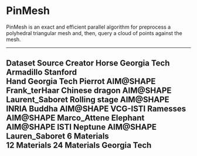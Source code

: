 # PinMesh
PinMesh is an exact and efficient parallel algorithm for preprocess a polyhedral triangular mesh and, then, query a cloud of points against the mesh. 



---------------------------------------------------------------------
Dataset                   Source                Creator 
Horse                   Georgia Tech
Armadillo                 Stanford           
Hand                    Georgia Tech 
Pierrot                  AIM@SHAPE         Frank_terHaar
Chinese dragon           AIM@SHAPE         Laurent_Saboret
Rolling stage            AIM@SHAPE         INRIA
Buddha                   AIM@SHAPE         VCG-ISTI
Ramesses                 AIM@SHAPE         Marco_Attene
Elephant                 AIM@SHAPE         ISTI
Neptune                  AIM@SHAPE         Lauren_Saboret
6 Materials           
12 Materials
24 Materials Georgia Tech
---------------------------------------------------------------------






